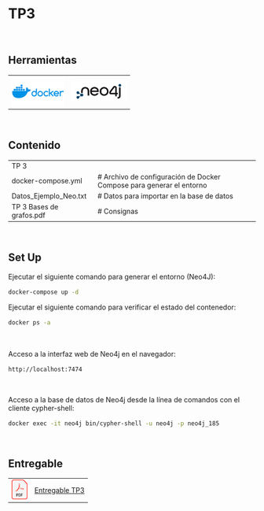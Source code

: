 # TP3

<br>

## Herramientas
<table border="0">
  <tr valign="center">
    <td><img src="../imgs/docker.png" alt="Docker" height="60"></td>
    <td><img src="../imgs/neo4j.png" alt="Neo4J" height="40"></td>
  </tr>
</table>
<br>

## Contenido

<table border="0">
  <tr valign="center">
    <td colspan="2">TP 3</td>
  </tr>
  <tr valign="center">
    <td>docker-compose.yml</td>
    <td># Archivo de configuración de Docker Compose para generar el entorno</td>
  </tr>
  <tr valign="center">
    <td>Datos_Ejemplo_Neo.txt</td>
    <td># Datos para importar en la base de datos</td>
  </tr>
    <tr valign="center">
    <td>TP 3 Bases de grafos.pdf</td>
    <td># Consignas</td>
  </tr>
</table>
<br>

## Set Up

Ejecutar el siguiente comando para generar el entorno (Neo4J):

```Bash
docker-compose up -d
```

Ejecutar el siguiente comando para verificar el estado del contenedor:
```Bash
docker ps -a
```

<br><br>
Acceso a la interfaz web de Neo4j en el navegador:
```Bash
http://localhost:7474
```
<br>

Acceso a la base de datos de Neo4j desde la línea de comandos con el cliente cypher-shell:
```Bash
docker exec -it neo4j bin/cypher-shell -u neo4j -p neo4j_185
```
<br>

## Entregable
<table border="0">
  <tr valign="center">
    <td><img src="../imgs/pdf.png" alt="PDF" height="40"></td>
    <td><a href="./CEIA_BDIA_TP3_a1618.pdf" target="_blank">Entregable TP3</a></td>
  </tr>
</table>
<br>
